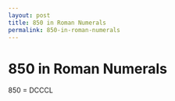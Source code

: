 ```yaml
---
layout: post
title: 850 in Roman Numerals
permalink: 850-in-roman-numerals
---
```


# 850 in Roman Numerals

850 = DCCCL
